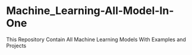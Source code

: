 # Machine_Learning-All-Model-In-One

This Repository Contain All Machine Learning Models With Examples and Projects
